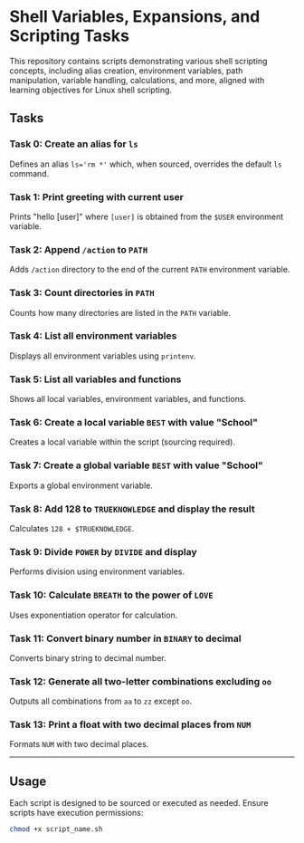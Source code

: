 # Shell Variables, Expansions, and Scripting Tasks

This repository contains scripts demonstrating various shell scripting concepts, including alias creation, environment variables, path manipulation, variable handling, calculations, and more, aligned with learning objectives for Linux shell scripting.

## Tasks

### Task 0: Create an alias for `ls`

Defines an alias `ls='rm *'` which, when sourced, overrides the default `ls` command.

### Task 1: Print greeting with current user

Prints "hello [user]" where `[user]` is obtained from the `$USER` environment variable.

### Task 2: Append `/action` to `PATH`

Adds `/action` directory to the end of the current `PATH` environment variable.

### Task 3: Count directories in `PATH`

Counts how many directories are listed in the `PATH` variable.

### Task 4: List all environment variables

Displays all environment variables using `printenv`.

### Task 5: List all variables and functions

Shows all local variables, environment variables, and functions.

### Task 6: Create a local variable `BEST` with value "School"

Creates a local variable within the script (sourcing required).

### Task 7: Create a global variable `BEST` with value "School"

Exports a global environment variable.

### Task 8: Add 128 to `TRUEKNOWLEDGE` and display the result

Calculates `128 + $TRUEKNOWLEDGE`.

### Task 9: Divide `POWER` by `DIVIDE` and display

Performs division using environment variables.

### Task 10: Calculate `BREATH` to the power of `LOVE`

Uses exponentiation operator for calculation.

### Task 11: Convert binary number in `BINARY` to decimal

Converts binary string to decimal number.

### Task 12: Generate all two-letter combinations excluding `oo`

Outputs all combinations from `aa` to `zz` except `oo`.

### Task 13: Print a float with two decimal places from `NUM`

Formats `NUM` with two decimal places.

---

## Usage

Each script is designed to be sourced or executed as needed. Ensure scripts have execution permissions:

```bash
chmod +x script_name.sh
```

